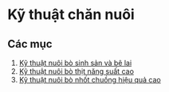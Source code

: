 # Kỹ thuật chăn nuôi

## Các mục

1. [Kỹ thuật nuôi bò sinh sản và bê lai](https://eakmat.vn/tin-tuc/huong-dan-ky-thuat/chan-nuoi)
2. [Kỹ thuật nuôi bò thịt năng suất cao](https://eakmat.vn/tin-tuc/huong-dan-ky-thuat/chan-nuoi)
3. [Kỹ thuật nuôi bò nhốt chuồng hiệu quả cao](https://eakmat.vn/tin-tuc/huong-dan-ky-thuat/chan-nuoi)
